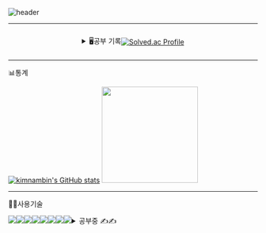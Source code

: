 ![header](https://capsule-render.vercel.app/api?type=waving&color=e6e6fa&text=%20kimnambin's%20GitHub%20👋&animation=twinkling&fontSize=35&fontAlignY=40&fontAlign=70&height=250)
<hr>
<div class="contanier" style="display:flex; flex-direction:row; align-items: center; justify-content: center; height:'20px'; ">

<details>
<summary>
  🖥️공부 기록
</summary>
    <br>
  <a href="https://nanifood.tistory.com/">
<img src="https://img.shields.io/badge/Tistory-000000?style=for-the-badge&logo=Tistory&logoColor=white">
</a>
<a href="https://kimnambin.github.io/">
<img src="https://img.shields.io/badge/MY WEB%20-0078D4?style=for-the-badge&logo=Internet%20Explorer&logoColor=white">
</a>
<a href="https://www.notion.so/3fb9d89f55274b7eb9583599685bdfda?v=eccc8150bdd448f18deae5f72a154449">
<img src="https://img.shields.io/badge/Notion-000000?style=for-the-badge&logo=notion&logoColor=white">
</a>
</details>


<div>
    
[![Solved.ac Profile](http://mazassumnida.wtf/api/v2/generate_badge?boj=mkkim6701)](https://solved.ac/mkkim6701/)


</div>
</div>

<hr>

<p>📊통계</p>

[![kimnambin's GitHub stats](https://github-readme-stats.vercel.app/api?username=kimnambin&include_all_commits=true&theme=nord&hide_border=true&count_private=true)](https://github.com/kimnambin/github-readme-stats)
<img src="https://github-readme-stats.vercel.app/api/top-langs/?username=kimnambin&layout=compact" height="194px">


<hr>
<p>🧑‍💻사용기술</p>
<div class= "contanier" style="display:flex; flex-direction:row;">
    <img src="https://img.shields.io/badge/html5-E34F26?style=for-the-badge&logo=html5&logoColor=white"> 
    <img src="https://img.shields.io/badge/css-1572B6?style=for-the-badge&logo=css3&logoColor=white">
    <img src="https://img.shields.io/badge/JavaScript-F7DF1E?style=for-the-badge&logo=javascript&logoColor=white">
     <!--<img src="https://img.shields.io/badge/Figma-F24E1E?style=for-the-badge&logo=figma&logoColor=white">-->
    
  <br>
     <img src="https://img.shields.io/badge/Dart-0175C2?style=for-the-badge&logo=dart&logoColor=white">
     <img src="https://img.shields.io/badge/Flutter-02569B?style=for-the-badge&logo=Flutter&logoColor=white">
     <img src="https://img.shields.io/badge/React.js-61DAFB?style=for-the-badge&logo=React&logoColor=white">
     <!--<img src='https://img.shields.io/badge/Angular-07405E?style=for-the-badge&logo=angular&logoColor=white'>-->

   <br> 
   <!-- <img src='https://img.shields.io/badge/Python-07405E?style=for-the-badge&logo=python&logoColor=white'> -->
  <img src="https://img.shields.io/badge/Node.js-339933?style=for-the-badge&logo=Node.js&logoColor=white">
   <!--<img src="https://img.shields.io/badge/SQLite-07405E?style=for-the-badge&logo=sqlite&logoColor=white">-->
   <img src="https://img.shields.io/badge/MongoDB-4EA94B?style=for-the-badge&logo=mongodb&logoColor=white">
    <!--<img src="https://img.shields.io/badge/Flask-000000?style=for-the-badge&logo=flask&logoColor=white">-->
<!--<img src="https://img.shields.io/badge/firebase-FFCA28?style=for-the-badge&logo=firebase&logoColor=white">-->
   <br>
   <br>
<details>
<summary>
  공부중 ✍️✍️
</summary>
  <img src="https://img.shields.io/badge/TypeScript-007ACC?style=for-the-badge&logo=typescript&logoColor=white">
  <img src="https://img.shields.io/badge/React_Native-20232A?style=for-the-badge&logo=react&logoColor=61DAFB">
</details>

</div>
